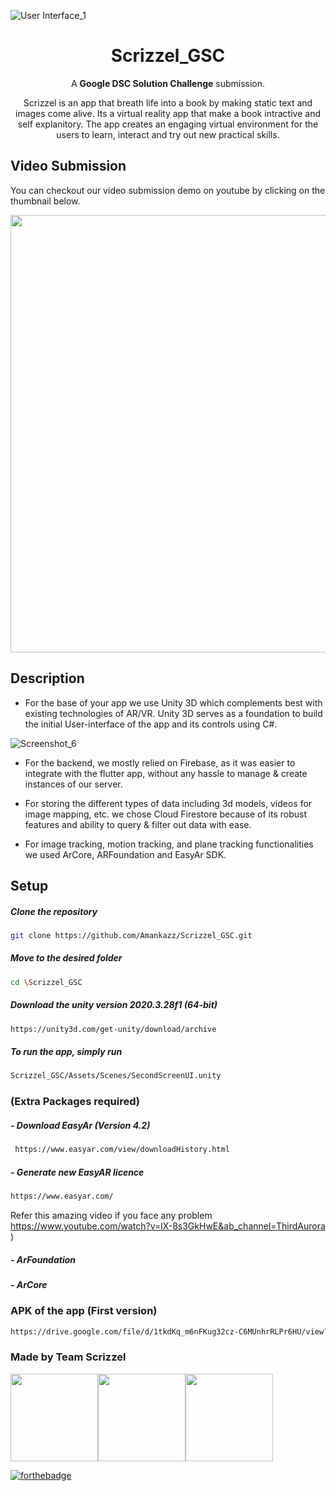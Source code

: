 
![User Interface_1 ](https://user-images.githubusercontent.com/40912399/161394038-56a75e12-5ea7-4343-aa39-ec7405c1b134.png)


<h1 align="center"> Scrizzel_GSC </h1>
<p align="center">A <b>Google DSC Solution Challenge</b> submission.</p>

<p align="center">Scrizzel is an app that breath life into a book by making static text and images come alive. Its a virtual reality app that make a book intractive and self explanitory. 
The app creates an engaging virtual environment for the users to learn, interact and try out new practical skills.</p>



## Video Submission

You can checkout our video submission demo on youtube by clicking on the thumbnail below.

<a href="https://youtu.be/2F8WkemWCtE">
<img src="https://user-images.githubusercontent.com/40912399/161393755-96576858-17ae-4d4f-8a4c-bf6535f2b6e6.png" width="700px">                                      </a>

## Description

- For the base of your app we use Unity 3D which complements best with existing technologies of AR/VR. Unity 3D serves as a foundation to build the initial User-interface of the app and its controls using C#. 


![Screenshot_6](https://user-images.githubusercontent.com/40912399/161415060-c80b257d-5014-4fc0-b5e8-fb0c46050503.png)

- For the backend, we mostly relied on Firebase, as it was easier to integrate with the flutter app, without any hassle to manage & create instances of our server.

- For storing the different types of data including 3d models, videos for image mapping, etc. we chose Cloud Firestore because of its robust features and ability to query & filter out data with ease.

- For image tracking, motion tracking, and plane tracking functionalities we used ArCore, ARFoundation and EasyAr SDK.  


## Setup

##### Clone the repository
```bash
git clone https://github.com/Amankazz/Scrizzel_GSC.git
```
  ##### Move to the desired folder
```bash
cd \Scrizzel_GSC
```

  ##### Download the unity version 2020.3.28f1 (64-bit)
```bash
https://unity3d.com/get-unity/download/archive
```
  ##### To run the app, simply run
```bash
Scrizzel_GSC/Assets/Scenes/SecondScreenUI.unity
```  


### (Extra Packages required) 

##### - Download EasyAr (Version 4.2) 
```bash
 https://www.easyar.com/view/downloadHistory.html
```

##### - Generate new EasyAR licence 
```bash
https://www.easyar.com/    
```

Refer this amazing video if you face any problem https://www.youtube.com/watch?v=lX-8s3GkHwE&ab_channel=ThirdAurora )

##### - ArFoundation

##### - ArCore


### APK of the app (First version)
```bash
https://drive.google.com/file/d/1tkdKq_m6nFKug32cz-C6MUnhrRLPr6HU/view?usp=sharing
```


### Made by Team Scrizzel

<p align="left">
<a href="https://github.com/Nikoszc"><img width="140px" src="https://avatars.githubusercontent.com/u/54637215?v=4"></a><a href="https://github.com/Amankazz"><img width="140px" src="https://avatars.githubusercontent.com/u/40912399?v=4"></a><a href="https://github.com/pccoder-2000"><img width="140px" src="https://avatars.githubusercontent.com/u/66944725?v=4"></a>
</p>

[![forthebadge](https://forthebadge.com/images/badges/built-with-love.svg)](https://github.com/Amankazz)


